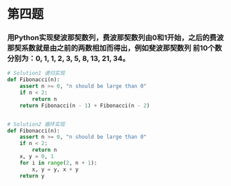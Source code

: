 # 第四题
### 用Python实现斐波那契数列，费波那契数列由0和1开始，之后的费波那契系数就是由之前的两数相加而得出，例如斐波那契数列 前10个数分别为：0, 1, 1, 2, 3, 5, 8, 13, 21, 34。



``` python
# Solution1 递归实现
def Fibonacci(n):
    assert n >= 0, "n should be large than 0"
    if n < 2:
        return n
    return Fibonacci(n - 1) + Fibonacci(n - 2)


# Solution2 循环实现
def Fibonacci(n):
    assert n >= 0, "n should be large than 0"
    if n < 2:
        return n
    x, y = 0, 1
    for i in range(2, n + 1):
        x, y = y, x + y
    return y
```